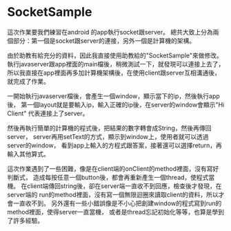 # SocketSample
這次作業要我們練習在android 的app執行socket跟server。
總共大致上分為兩個部分：第一個是socket跟server的連接，另外一個是計算機的架構。

由於助教有給充分的資料，因此我直接使用助教給的"SocketSample"來做修改。
執行javaserver跟app裡面的main檔後，稍微測試一下，就發現可以連接上去了，
所以我直接在app裡面再多加計算機架構後，在使用client跟server互相溝通後，
就完成了作業。

一開始執行javaserver檔後，會產生一個window，顯示當下的ip，然後執行app後，
第一個layout就是要輸入ip，輸入正確的ip後，在server的window會顯示"Hi Client"
代表連接上了server。

然後再執行簡單的計算機的程式後，把結果的數字轉會成String，然後再傳回server，
server再用setText的方式，顯示到window上，使用者就可以透過server的window，
看到app上輸入的方程式跟答案，接著還可以選擇return，再輸入其他算式。

這次作業遇到了一些困難，像是在client端的onClient的method裡面，沒有寫好判斷式，
造成每按任意一個button後，都會再重新產生一個thread，使程式當機。
在client端傳回string後，卻在server端一直收不到回應，檢查後才發現，在server端的
run的method裡面，沒有寫一個無限迴圈來讀取client的資料，所以才會一直收不到。
另外還有一些小錯誤像是不小心把創建window的程式寫到run的method裡面，使得server一直當機，
或者是thread忘記初始化等等，也算是學到了許多經驗。
